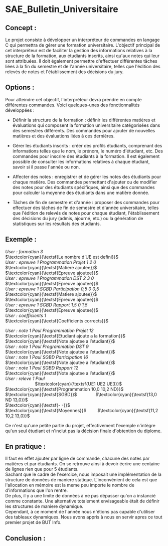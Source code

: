 # SAE_Bulletin_Universitaire


Concept :
-

Le projet consiste à développer un interpréteur de commandes en langage C qui permettra de gérer une formation universitaire. 
L'objectif principal de cet interpréteur est de faciliter la gestion des informations relatives à la structure de la formation, aux étudiants inscrits, ainsi qu'aux notes qui leur sont attribuées. 
Il doit également permettre d'effectuer différentes tâches liées à la fin du semestre et de l'année universitaire, telles que l'édition des relevés de notes et l'établissement des décisions du jury.

Options :
-

Pour atteindre cet objectif, l'interpréteur devra prendre en compte différentes commandes. Voici quelques-unes des fonctionnalités développées :

- Définir la structure de la formation : définir les différentes matières et évaluations qui composent la formation universitaire catégorisées dans des semestres différents. Des commandes pour ajouter de nouvelles matières et des évaluations liées à ces dernières.

- Gérer les étudiants inscrits : créer des profils étudiants, comprenant des informations telles que le nom, le prénom, le numéro d'étudiant, etc. Des commandes pour inscrire des étudiants à la formation. Il est également possible de consulter les informations relatives à chaque étudiant, savoir si il passe l'année ou non.

- Affecter des notes : enregistrer et de gérer les notes des étudiants pour chaque matière. Des commandes permettant d'ajouter ou de modifier des notes pour des étudiants spécifiques, ainsi que des commandes pour calculer la moyenne des étudiants dans une matière donnée.

- Tâches de fin de semestre et d'année : proposer des commandes pour effectuer des tâches de fin de semestre et d'année universitaire, telles que l'édition de relevés de notes pour chaque étudiant, l'établissement des décisions du jury (admis, ajourné, etc.) ou la génération de statistiques sur les résultats des étudiants.



Exemple :
-
*User : formation 3*  
$\textcolor{cyan}{\textsf{Le nombre d’UE est defini}}$  
*User : epreuve 1 Programmation Projet 1 2 0*  
$\textcolor{cyan}{\textsf{Matiere ajoutee}}$  
$\textcolor{cyan}{\textsf{Epreuve ajoutee}}$  
*User : epreuve 1 Programmation DST 2 3 0*  
$\textcolor{cyan}{\textsf{Epreuve ajoutee}}$  
*User : epreuve 1 SGBD Participation 0,5 0 0,5*  
$\textcolor{cyan}{\textsf{Matiere ajoutee}}$  
$\textcolor{cyan}{\textsf{Epreuve ajoutee}}$  
*User : epreuve 1 SGBD Rapport 1,5 0 1,5*  
$\textcolor{cyan}{\textsf{Epreuve ajoutee}}$  
*User : coefficients 1*  
$\textcolor{cyan}{\textsf{Coefficients corrects}}$  

*User : note 1 Paul Programmation Projet 12*  
$\textcolor{cyan}{\textsf{Etudiant ajoute a la formation}}$  
$\textcolor{cyan}{\textsf{Note ajoutee a l’etudiant}}$  
*User : note 1 Paul Programmation DST 9*  
$\textcolor{cyan}{\textsf{Note ajoutee a l’etudiant}}$  
*User : note 1 Paul SGBD Participation 16*  
$\textcolor{cyan}{\textsf{Note ajoutee a l’etudiant}}$  
*User : note 1 Paul SGBD Rapport 12*  
$\textcolor{cyan}{\textsf{Note ajoutee a l’etudiant}}$  
*User : releve 1 Paul*  
&nbsp;&nbsp;&nbsp;&nbsp;&nbsp;&nbsp;&nbsp;&nbsp;&nbsp;&nbsp;&nbsp;&nbsp;&nbsp;&nbsp;&nbsp;&nbsp;&nbsp;&nbsp;&nbsp;&nbsp;&nbsp;&nbsp;&nbsp; $\textcolor{cyan}{\textsf{UE1 UE2 UE3}}$  
$\textcolor{cyan}{\textsf{Programmation 10,0 10,2 ND}}$  
$\textcolor{cyan}{\textsf{SGBD}}$ &nbsp;&nbsp;&nbsp;&nbsp;&nbsp;&nbsp;&nbsp;&nbsp;&nbsp;&nbsp;&nbsp;&nbsp;&nbsp; $\textcolor{cyan}{\textsf{13,0 ND 13,0}}$  
$\textcolor{cyan}{\textsf{- -}}$  
$\textcolor{cyan}{\textsf{Moyennes}}$ &nbsp;&nbsp;&nbsp;&nbsp;&nbsp;&nbsp;&nbsp; $\textcolor{cyan}{\textsf{11,2 10,2 13,0}}$  

Ce n'est qu'une petite partie du projet, effectivement l'exemple n'intègre qu'un seul étudiant et n'inclut pas la décision finale d'obtention du diplome.

En pratique :
-
Il faut en effet ajouter par ligne de commande, chacune des notes par matières et par étudiants. On se retrouve ainsi à devoir écrire une centaine de lignes rien que pour 5 étudiants.  
Sachant que le cadre de l'exercice, nous imposait une implémentation de la structure de données de maniere statique. 
L'inconvénient de cela est que l'allocation en mémoire est la meme peu importe le nombre de d'informations que l'on rentre.  
De plus, il y a une limite de données à ne pas dépasser qu'on a instancié comme constante. Une alternative totalement envisageable était de définir les structures de maniere dynamique.  
Cependant, à ce moment de l'année nous n'étions pas capable d'utiliser des tableaux dynamiques. Nous avons appris à nous en servir apres ce tout premier projet de BUT Info.

Conclusion :
-
